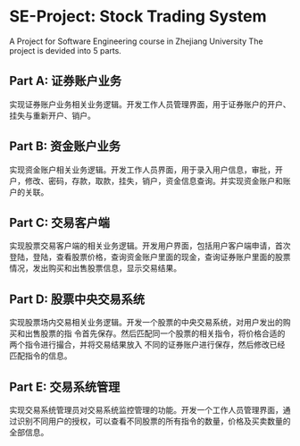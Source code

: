 # SE-Project: Stock Trading System
A Project for Software Engineering course in Zhejiang University
The project is devided into 5 parts.
## Part A: 证券账户业务
实现证券账户业务相关业务逻辑。开发工作人员管理界面，用于证券账户的开户、挂失与重新开户、销户。
## Part B: 资金账户业务
实现资金账户相关业务逻辑。开发工作人员界面，用于录入用户信息，审批，开户，修改、密码，存款，取款，挂失，销户，资金信息查询。并实现资金账户和账户的关联。
## Part C: 交易客户端
实现股票交易客户端的相关业务逻辑。开发用户界面，包括用户客户端申请，首次登陆，登陆，查看股票价格，查询资金账户里面的现金，查询证券账户里面的股票情况，发出购买和出售股票信息，显示交易结果。 
## Part D: 股票中央交易系统
实现股票场内交易相关业务逻辑。开发一个股票的中央交易系统，对用户发出的购买和出售股票的指 令首先保存。然后匹配同一个股票的相关指令，将价格合适的两个指令进行撮合，并将交易结果放入 不同的证券账户进行保存，然后修改已经匹配指令的信息。
## Part E: 交易系统管理
实现交易系统管理员对交易系统监控管理的功能。开发一个工作人员管理界面，通过识别不同用户的授权，可以查看不同股票的所有指令的数量，价格及买卖数量的全部信息。

